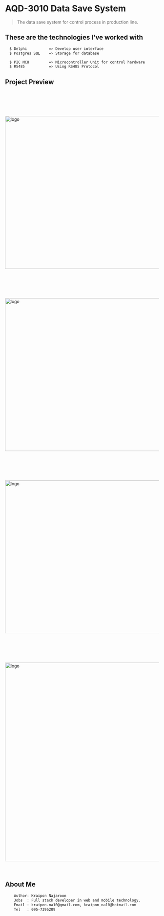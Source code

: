 # AQD-3010 Data Save System

> The data save system for control process in production line.

## These are the technologies I've worked with

```bash
  $ Delphi          => Develop user interface
  $ Postgres SQL    => Storage for database

  $ PIC MCU         => Microcontroller Unit for control hardware
  $ RS485           => Using RS485 Protocol
```

## Project Preview

<br/><br/>

<div style="width:100%; margin-top:3rem;display:flex;justify-content:center;">
  <image 
    src="./documents/2023-03-10_165831.png"
    alt="logo"
    width="750px"
    height="500px"
  />
</div>

<br/><br/>

<div style="width:100%; margin-top:3rem;display:flex;justify-content:center;">
  <image 
    src="./documents/P1180596.jpg"
    alt="logo"
    width="750px"
    height="500px"
  />
</div>

<br/><br/>

<div style="width:100%; margin-top:3rem;display:flex;justify-content:center;">
  <image 
    src="./documents/P1180583.jpg"
    alt="logo"
    width="750px"
    height="500px"
  />
</div>

<br/><br/>

<div style="width:100%; margin-top:3rem;display:flex;justify-content:center;">
  <image 
    src="./documents/P1180577.jpg"
    alt="logo"
    width="750px"
    height="650px"
  />
</div>
<br/><br/>

## About Me

```bash
    Author: Kraipon Najaroon
    Jobs  : Full stack developer in web and mobile technology.
    Email : kraipon.na10@gmail.com, kraipon_na10@hotmail.com
    Tel   : 095-7396209
```
